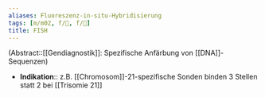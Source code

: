 ```yaml
---
aliases: Fluoreszenz-in-situ-Hybridisierung
tags: [m/m02, f/🧬, f/🧪]
title: FISH
---
```

(Abstract::[[Gendiagnostik]]: Spezifische Anfärbung von [[DNA]]-Sequenzen)
- **Indikation**:: z.B. [[Chromosom]]-21-spezifische Sonden binden 3 Stellen statt 2 bei [[Trisomie 21]]